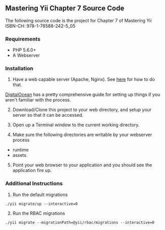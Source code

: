 ## Mastering Yii Chapter 7 Source Code

The following source code is the project for Chapter 7 of Mastering Yii
ISBN-CH: 978-1-78588-242-5_05

### Requirements

- PHP 5.6.0+
- A Webserver

### Installation

1. Have a web capable server (Apache, Nginx). See [here](http://www.yiiframework.com/doc-2.0/guide-start-installation.html) for how to do that.

[DigitalOcean](https://www.digitalocean.com/community/articles/how-to-install-and-setup-yii-php-framework) has a pretty comprehensive guide for setting up things if you aren't familiar with the process.

2. Download/Clone this project to your web directory, and setup your server so that it can be accessed.

3. Open up a Terminal window to the current working directory.

4. Make sure the following directories are writable by your webserver process

  - runtime
  - assets

5. Point your web browser to your application and you should see the application fire up.

### Additional Instructions

1. Run the default migrations

```
./yii migrate/up --interactive=0
```

2. Run the RBAC migrations

```
./yii migrate --migrationPath=@yii/rbac/migrations --interactive=0
```
